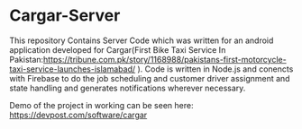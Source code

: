 # Cargar-Server
This repository Contains Server Code which was written for an android application developed for Cargar(First Bike Taxi Service In Pakistan:https://tribune.com.pk/story/1168988/pakistans-first-motorcycle-taxi-service-launches-islamabad/ ). Code is written in Node.js and conencts with Firebase to do the job scheduling and customer driver assignment and state handling and generates notifications wherever necessary. 

Demo of the project in working can be seen here: https://devpost.com/software/cargar

